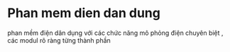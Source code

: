 # Phan mem dien dan dung
 phan mềm điện dân dụng với các chức năng mô phỏng điện chuyên biệt , các modul rõ ràng từng thành phần
